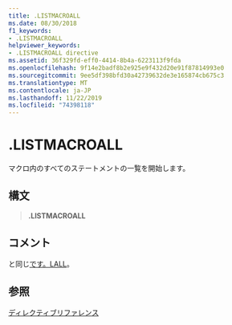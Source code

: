 ```yaml
---
title: .LISTMACROALL
ms.date: 08/30/2018
f1_keywords:
- .LISTMACROALL
helpviewer_keywords:
- .LISTMACROALL directive
ms.assetid: 36f329fd-eff0-4414-8b4a-6223113f9fda
ms.openlocfilehash: 9f14e2badf8b2e925e9f432d20e91f87814993e0
ms.sourcegitcommit: 9ee5df398bfd30a42739632de3e165874cb675c3
ms.translationtype: MT
ms.contentlocale: ja-JP
ms.lasthandoff: 11/22/2019
ms.locfileid: "74398118"
---
```

# <a name="listmacroall"></a>.LISTMACROALL

マクロ内のすべてのステートメントの一覧を開始します。

## <a name="syntax"></a>構文

> **.LISTMACROALL**

## <a name="remarks"></a>コメント

と同じ[です。LALL](../../assembler/masm/dot-lall.md)。

## <a name="see-also"></a>参照

[ディレクティブリファレンス](directives-reference.md)

